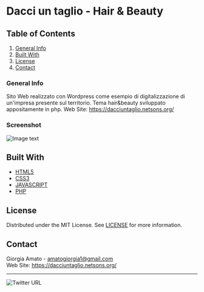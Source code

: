 # Dacci un taglio - Hair & Beauty

## Table of Contents
1. [General Info](#general-info)
2. [Built With](#built-with)
3. [License](#license)
4. [Contact](#contact)


### General Info
Sito Web realizzato con Wordpress come esempio di digitalizzazione di un'impresa presente sul territorio.
Tema hair&beauty sviluppato appositamente in php.
Web Site: https://dacciuntaglio.netsons.org/

### Screenshot
![Image text](img/Countergif.gif)

## Built With
* [HTML5](https://developer.mozilla.org/it/docs/Web/HTML)
* [CSS3](https://developer.mozilla.org/it/docs/Web/CSS)
* [JAVASCRIPT](https://developer.mozilla.org/it/docs/Web/JavaScript)
* [PHP](https://www.php.net/)

## License
Distributed under the MIT License. See [LICENSE](https://github.com/GiorgiaAmato/JavaScript_Counter/blob/main/LICENSE) for more information.

## Contact
Giorgia Amato - amatogiorgia1@gmail.com <br>
Web Site: https://dacciuntaglio.netsons.org/
***
![Twitter URL](https://img.shields.io/twitter/url?style=social&url=https%3A%2F%2Ftwitter.com%2FGiorgia_Amato_)

